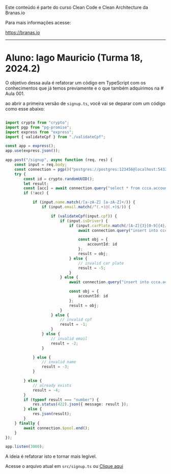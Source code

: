 Este conteúdo é parte do curso Clean Code e Clean Architecture da Branas.io

Para mais informações acesse:

https://branas.io

<hr>

# Aluno: Iago Mauricio (Turma 18, 2024.2)

O objetivo dessa aula é refatorar um código em TypeScript com os conhecimentos que já temos previamente e o que também adquirimos na # Aula 001.


ao abrir a primeira versão de `signup.ts`, você vai se deparar com um código como esse abaixo:

```typescript

import crypto from "crypto";
import pgp from "pg-promise";
import express from "express";
import { validateCpf } from "./validateCpf";

const app = express();
app.use(express.json());

app.post("/signup", async function (req, res) {
	const input = req.body;
	const connection = pgp()("postgres://postgres:123456@localhost:5432/app");
	try {
		const id = crypto.randomUUID();
		let result;
		const [acc] = await connection.query("select * from ccca.account where email = $1", [input.email]);
		if (!acc) {

			if (input.name.match(/[a-zA-Z] [a-zA-Z]+/)) {
				if (input.email.match(/^(.+)@(.+)$/)) {

					if (validateCpf(input.cpf)) {
						if (input.isDriver) {
							if (input.carPlate.match(/[A-Z]{3}[0-9]{4}/)) {
								await connection.query("insert into ccca.account (account_id, name, email, cpf, car_plate, is_passenger, is_driver, password) values ($1, $2, $3, $4, $5, $6, $7, $8)", [id, input.name, input.email, input.cpf, input.carPlate, !!input.isPassenger, !!input.isDriver, input.password]);

								const obj = {
									accountId: id
								};
								result = obj;
							} else {
								// invalid car plate
								result = -5;
							}
						} else {
							await connection.query("insert into ccca.account (account_id, name, email, cpf, car_plate, is_passenger, is_driver, password) values ($1, $2, $3, $4, $5, $6, $7, $8)", [id, input.name, input.email, input.cpf, input.carPlate, !!input.isPassenger, !!input.isDriver, input.password]);

							const obj = {
								accountId: id
							};
							result = obj;
						}
					} else {
						// invalid cpf
						result = -1;
					}
				} else {
					// invalid email
					result = -2;
				}

			} else {
				// invalid name
				result = -3;
			}

		} else {
			// already exists
			result = -4;
		}
		if (typeof result === "number") {
			res.status(422).json({ message: result });
		} else {
			res.json(result);
		}
	} finally {
		await connection.$pool.end();
	}
});

app.listen(3000);

```

A ideia é refatorar isto e tornar mais legível.

Acesse o arquivo atual em `src/signup.ts` ou <a href="https://github.com/iagomauricioo/cccat18_1/blob/master/src/signup.ts">Clique aqui</a>
